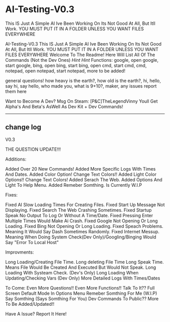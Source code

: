 # AI-Testing-V0.3
This IS Just A Simple AI Ive Been Working On Its Not Good At All, But Itll Work. YOU MUST PUT IT IN A FOLDER UNLESS YOU WANT FILES EVERYWHERE

AI-Testing-V0.3
This IS Just A Simple AI Ive Been Working On Its Not Good At All, But Itll Work. YOU MUST PUT IT IN A FOLDER UNLESS YOU WANT FILES EVERYWHERE
Welcome To The Readme! Here Will List All Of The Commands (Not the Dev Ones) *Hint* *Hint* Functions: google, open google, start google, bing, open bing, start bing, open cmd, start cmd, cmd, notepad, open notepad, start notepad, more to be added!

general questions! how heavy is the earth?, how old is the earth?, hi, hello, say hi, say hello, who made you, what is 9+10?, maker, any issues report them here

Want to Become A Dev? Msg On Steam: [P&C]TheLegendVinny Youll Get Alpha's And Beta's AsWell As Dev Kit + Dev Commands!

------------------------------------
change log
------------------------------------
V0.3

THE QUESTION UPDATE!!!

Additions:

Added Over 20 New Commands!
Added More Specific Logs With Times And Dates.
Added Color Option! Change Text Colors!!
Added Light Color Options!! Change Text Colors!
Added Serach The Web.
Added Options And Light To Help Menu.
Added Remeber Somthing. Is Currently W.I.P

Fixes:

Fixed AI Slow Loading Times For Creating Files.
Fixed Start Up Message Not Displaying.
Fixed Search The Web Crashing Sometimes.
Fixed Startup Speak No Output To Log Or Without A Time/Date.
Fixed Pressing Enter Multiple Times Would Make Ai Crash.
Fixed Google Not Opening Or Long Loading.
Fixed Bing Not Opening Or Long Loading.
Fixed Speach Problems. Meaning It Would Say Dash Sometimes Randomly.
Fixed Internet Messup. Meaning When Doing System Check(Dev Only)/Googling/Binging Would Say "Error To Local Host"

Improvments:

Long Loading/Creating File Time.
Long deleting File Time
Long Speak Time. Means File Would Be Created And Executed But Would Not Speak.
Long Loading With Systeam Check. (Dev's Only)
Long Loading When Updating/Checking Vars (Dev Only)
More Detailed Logs With Times/Dates

To Come:
Even More Questions!!
Even More Functions!!
Talk To It??
Full Screen Default Mode In Options Menu
Remeber Somthing For Me (W.I.P)
Say Somthing (Says Somthing For You)
Dev Commands To Public??
More To Be Added/Updated!!

Have A Issue? Report It Here!



